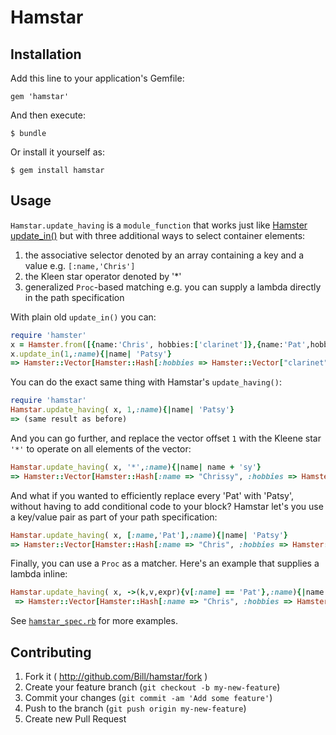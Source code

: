 # Hamstar



## Installation

Add this line to your application's Gemfile:

    gem 'hamstar'

And then execute:

    $ bundle

Or install it yourself as:

    $ gem install hamstar

## Usage

`Hamstar.update_having` is a `module_function` that works just like [Hamster update_in()](https://github.com/hamstergem/hamster#transformations) but with three additional ways to select container elements:

1. the associative selector denoted by an array containing a key and a value e.g. `[:name,'Chris']`
2. the Kleen star operator denoted by '*'
3. generalized `Proc`-based matching e.g. you can supply a lambda directly in the path specification

With plain old `update_in()` you can:

```ruby
require 'hamster'
x = Hamster.from([{name:'Chris', hobbies:['clarinet']},{name:'Pat',hobbies:['bird watching','rugby']}])
x.update_in(1,:name){|name| 'Patsy'}
=> Hamster::Vector[Hamster::Hash[:hobbies => Hamster::Vector["clarinet"], :name => "Chris"], Hamster::Hash[:hobbies => Hamster::Vector["bird watching", "rugby"], :name => "Patsy"]]
```

You can do the exact same thing with Hamstar's `update_having()`:

```ruby
require 'hamstar'
Hamstar.update_having( x, 1,:name){|name| 'Patsy'}
=> (same result as before)
```

And you can go further, and replace the vector offset `1` with the Kleene star `'*'` to operate on all elements of the vector:

```ruby
Hamstar.update_having( x, '*',:name){|name| name + 'sy'}
=> Hamster::Vector[Hamster::Hash[:name => "Chrissy", :hobbies => Hamster::Vector["clarinet"]], Hamster::Hash[:name => "Patsy", :hobbies => Hamster::Vector["bird watching", "rugby"]]]
```

And what if you wanted to efficiently replace every 'Pat' with 'Patsy', without having to add conditional code to your block? Hamstar let's you use a key/value pair as part of your path specification:

```ruby
Hamstar.update_having( x, [:name,'Pat'],:name){|name| 'Patsy'}
=> Hamster::Vector[Hamster::Hash[:name => "Chris", :hobbies => Hamster::Vector["clarinet"]], Hamster::Hash[:name => "Patsy", :hobbies => Hamster::Vector["bird watching", "rugby"]]]
```

Finally, you can use a `Proc` as a matcher. Here's an example that supplies a lambda inline:

```ruby
Hamstar.update_having( x, ->(k,v,expr){v[:name] == 'Pat'},:name){|name| 'Patsy'}
 => Hamster::Vector[Hamster::Hash[:name => "Chris", :hobbies => Hamster::Vector["clarinet"]], Hamster::Hash[:name => "Patsy", :hobbies => Hamster::Vector["bird watching", "rugby"]]]
```

See [`hamstar_spec.rb`](file://spec/hamstar_spec.rb) for more examples.


## Contributing

1. Fork it ( http://github.com/Bill/hamstar/fork )
2. Create your feature branch (`git checkout -b my-new-feature`)
3. Commit your changes (`git commit -am 'Add some feature'`)
4. Push to the branch (`git push origin my-new-feature`)
5. Create new Pull Request
